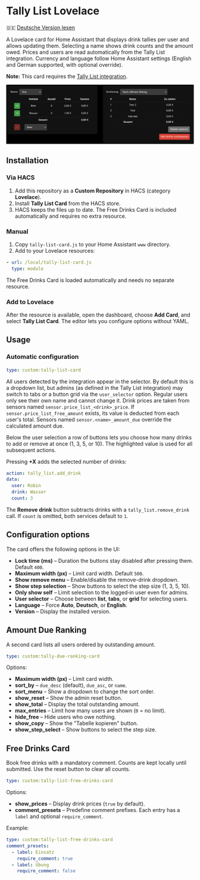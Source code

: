 # Tally List Lovelace

🇩🇪 [Deutsche Version lesen](README.de.md)

A Lovelace card for Home Assistant that displays drink tallies per user and allows updating them. Selecting a name shows drink counts and the amount owed. Prices and users are read automatically from the Tally List integration. Currency and language follow Home Assistant settings (English and German supported, with optional override).

**Note:** This card requires the [Tally List integration](https://github.com/Spider19996/ha-tally-list).

![Screenshot of the Tally List Card](images/image1.png)

## Installation

### Via HACS
1. Add this repository as a **Custom Repository** in HACS (category **Lovelace**).
2. Install **Tally List Card** from the HACS store.
3. HACS keeps the files up to date. The Free Drinks Card is included automatically and requires no extra resource.

### Manual
1. Copy `tally-list-card.js` to your Home Assistant `www` directory.
2. Add to your Lovelace resources:
```yaml
- url: /local/tally-list-card.js
  type: module
```

The Free Drinks Card is loaded automatically and needs no separate resource.

### Add to Lovelace
After the resource is available, open the dashboard, choose **Add Card**, and select **Tally List Card**. The editor lets you configure options without YAML.

## Usage

### Automatic configuration
```yaml
type: custom:tally-list-card
```
All users detected by the integration appear in the selector. By default this is a dropdown list, but admins (as defined in the Tally List integration) may switch to tabs or a button grid via the `user_selector` option. Regular users only see their own name and cannot change it. Drink prices are taken from sensors named `sensor.price_list_<drink>_price`. If `sensor.price_list_free_amount` exists, its value is deducted from each user's total. Sensors named `sensor.<name>_amount_due` override the calculated amount due.

Below the user selection a row of buttons lets you choose how many drinks to add or remove at once (1, 3, 5, or 10). The highlighted value is used for all subsequent actions.

Pressing **+X** adds the selected number of drinks:

```yaml
action: tally_list.add_drink
data:
  user: Robin
  drink: Wasser
  count: 3
```

The **Remove drink** button subtracts drinks with a `tally_list.remove_drink` call. If `count` is omitted, both services default to `1`.

## Configuration options

The card offers the following options in the UI:

* **Lock time (ms)** – Duration the buttons stay disabled after pressing them. Default `400`.
* **Maximum width (px)** – Limit card width. Default `500`.
* **Show remove menu** – Enable/disable the remove-drink dropdown.
* **Show step selection** – Show buttons to select the step size (1, 3, 5, 10).
* **Only show self** – Limit selection to the logged‑in user even for admins.
* **User selector** – Choose between **list**, **tabs**, or **grid** for selecting users.
* **Language** – Force **Auto**, **Deutsch**, or **English**.
* **Version** – Display the installed version.

## Amount Due Ranking

A second card lists all users ordered by outstanding amount.

```yaml
type: custom:tally-due-ranking-card
```

Options:

* **Maximum width (px)** – Limit card width.
* **sort_by** – `due_desc` (default), `due_asc`, or `name`.
* **sort_menu** – Show a dropdown to change the sort order.
* **show_reset** – Show the admin reset button.
* **show_total** – Display the total outstanding amount.
* **max_entries** – Limit how many users are shown (`0` = no limit).
* **hide_free** – Hide users who owe nothing.
* **show_copy** – Show the "Tabelle kopieren" button.
* **show_step_select** – Show buttons to select the step size.

## Free Drinks Card

Book free drinks with a mandatory comment. Counts are kept locally until submitted. Use the reset button to clear all counts.

```yaml
type: custom:tally-list-free-drinks-card
```

Options:

* **show_prices** – Display drink prices (`true` by default).
* **comment_presets** – Predefine comment prefixes. Each entry has a `label` and optional `require_comment`.

Example:

```yaml
type: custom:tally-list-free-drinks-card
comment_presets:
  - label: Einsatz
    require_comment: true
  - label: Übung
    require_comment: false
```

